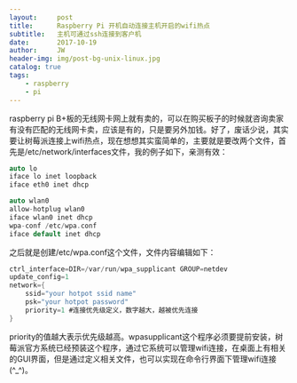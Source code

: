 ```yaml
---
layout:     post
title:      Raspberry Pi 开机自动连接主机开启的wifi热点
subtitle:   主机可通过ssh连接到客户机
date:       2017-10-19
author:     JW
header-img: img/post-bg-unix-linux.jpg
catalog: true
tags:
    - raspberry
    - pi
---
```


raspberry pi B+板的无线网卡网上就有卖的，可以在购买板子的时候就咨询卖家有没有匹配的无线网卡卖，应该是有的，只是要另外加钱。好了，废话少说，其实要让树莓派连接上wifi热点，现在想想其实蛮简单的，主要就是要改两个文件，首先是/etc/network/interfaces文件，我的例子如下，亲测有效：

```c
auto lo
iface lo inet loopback
iface eth0 inet dhcp

auto wlan0
allow-hotplug wlan0
iface wlan0 inet dhcp
wpa-conf /etc/wpa.conf
iface default inet dhcp
```

之后就是创建/etc/wpa.conf这个文件，文件内容编辑如下：

```c
ctrl_interface=DIR=/var/run/wpa_supplicant GROUP=netdev
update_config=1
network={
	ssid="your hotpot ssid name"
	psk="your hotpot password"
	priority=1 #连接优先级定义，数字越大，越被优先连接
}
```

priority的值越大表示优先级越高。wpasupplicant这个程序必须要提前安装，树莓派官方系统已经预装这个程序，通过它系统可以管理wifi连接，在桌面上有相关的GUI界面，但是通过定义相关文件，也可以实现在命令行界面下管理wifi连接(^_^)。
